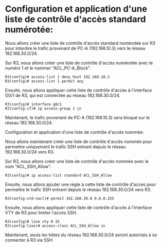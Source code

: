 # Configuration et application d'une liste de contrôle d'accès standard numérotée:

Nous allons créer une liste de contrôle d'accès standard numérotée sur R3 pour interdire le trafic provenant de PC-A (192.168.10.3) vers le réseau 192.168.30.0/24.

Sur R3, nous allons créer une liste de contrôle d'accès numérotée avec le numéro 1 et le nommer "ACL_PC-A_Block".

```
R3(config)# access-list 1 deny host 192.168.10.3
R3(config)# access-list 1 permit any
```

Ensuite, nous allons appliquer cette liste de contrôle d'accès à l'interface G0/1 de R3, qui est connectée au réseau 192.168.30.0/24.

```
R3(config)# interface g0/1
R3(config-if)# ip access-group 1 in
```

Maintenant, le trafic provenant de PC-A (192.168.10.3) sera bloqué sur le réseau 192.168.30.0/24.

Configuration et application d'une liste de contrôle d'accès nommée:

Nous allons maintenant créer une liste de contrôle d'accès nommée pour permettre uniquement le trafic SSH entrant depuis le réseau 192.168.30.0/24 vers R3.

Sur R3, nous allons créer une liste de contrôle d'accès nommée avec le nom "ACL_SSH_Allow".

```
R3(config)# ip access-list standard ACL_SSH_Allow
```

Ensuite, nous allons ajouter une règle à cette liste de contrôle d'accès pour permettre le trafic SSH entrant depuis le réseau 192.168.30.0/24 vers R3.

```
R3(config-std-nacl)# permit 192.168.30.0 0.0.0.255
```

Ensuite, nous allons appliquer cette liste de contrôle d'accès à l'interface VTY de R3 pour limiter l'accès SSH.

```
R3(config)# line vty 0 15
R3(config-line)# access-class ACL_SSH_Allow in
```

Maintenant, seuls les hôtes du réseau 192.168.30.0/24 seront autorisés à se connecter à R3 via SSH.
